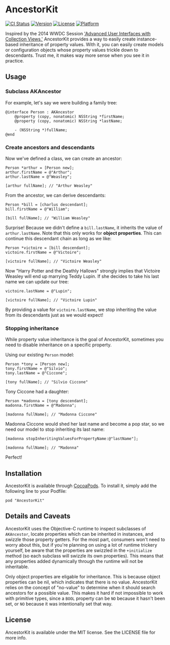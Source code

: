 # AncestorKit

[![CI Status](http://img.shields.io/travis/zradke/AncestorKit.svg?style=flat)](https://travis-ci.org/zradke/AncestorKit)
[![Version](https://img.shields.io/cocoapods/v/AncestorKit.svg?style=flat)](http://cocoadocs.org/docsets/AncestorKit)
[![License](https://img.shields.io/cocoapods/l/AncestorKit.svg?style=flat)](http://cocoadocs.org/docsets/AncestorKit)
[![Platform](https://img.shields.io/cocoapods/p/AncestorKit.svg?style=flat)](http://cocoadocs.org/docsets/AncestorKit)

Inspired by the 2014 WWDC Session ['Advanced User Interfaces with Collection Views,'](http://asciiwwdc.com/2014/sessions/232) AncestorKit provides a way to easily create instance-based inheritance of property values. With it, you can easily create models or configuration objects whose property values trickle down to descendants. Trust me, it makes way more sense when you see it in practice.

## Usage

### Subclass AKAncestor

For example, let's say we were building a family tree:

	@interface Person : AKAncestor
		@property (copy, nonatomic) NSString *firstName;
		@property (copy, nonatomic) NSString *lastName;
		
		- (NSString *)fullName;
	@end

### Create ancestors and descendants

Now we've defined a class, we can create an ancestor:

	Person *arthur = [Person new];
	arthur.firstName = @"Arthur";
	arthur.lastName = @"Weasley";
	
	[arthur fullName]; // "Arthur Weasley"

From the ancestor, we can derive descendants:

	Person *bill = [charlus descendant];
	bill.firstName = @"William";
	
	[bill fullName]; // "William Weasley"

Surprise! Because we didn't define a `bill.lastName`, it inherits the value of `arthur.lastName`. Note that this only works for **object properties**. This can continue this descendant chain as long as we like:

	Person *victoire = [bill descendant];
	victoire.firstName = @"Victoire";
	
	[victoire fullName]; // "Victoire Weasley"

Now "Harry Potter and the Deathly Hallows" strongly implies that Victoire Weasley will end up marrying Teddy Lupin. If she decides to take his last name we can update our tree:

	victoire.lastName = @"Lupin";
	
	[victoire fullName]; // "Victoire Lupin"
	
By providing a value for `victoire.lastName`, we stop inheriting the value from its descendants just as we would expect!

### Stopping inheritance

While property value inheritance is the goal of AncestorKit, sometimes you need to disable inheritance on a specific property.

Using our existing `Person` model:

	Person *tony = [Person new];
	tony.firstName = @"Silvio";
	tony.lastName = @"Ciccone";
	
	[tony fullName]; // "Silvio Ciccone"

Tony Ciccone had a daughter:

	Person *madonna = [tony descendant];
	madonna.firstName = @"Madonna";
	
	[madonna fullName]; // "Madonna Ciccone"

Madonna Ciccone would shed her last name and become a pop star, so we need our model to stop inheriting its last name:

	[madonna stopInheritingValuesForPropertyName:@"lastName"];
	
	[madonna fullName]; // "Madonna"

Perfect!

## Installation

AncestorKit is available through [CocoaPods](http://cocoapods.org). To install
it, simply add the following line to your Podfile:

    pod "AncestorKit"

## Details and Caveats

AncestorKit uses the Objective-C runtime to inspect subclasses of `AKAncestor`, locate properties which can be inherited in instances, and swizzle those property getters. For the most part, consumers won't need to worry about this, but if you're planning on using a lot of runtime trickery yourself, be aware that the properties are swizzled in the `+initialize` method (so each subclass will swizzle its own properties). This means that any properties added dynamically through the runtime will not be inheritable.

Only object properties are eligable for inheritance. This is because object properties can be nil, which indicates that there is no value. AncestorKit relies on the concept of "no-value" to determine when it should search ancestors for a possible value. This makes it hard if not impossible to work with primitive types, since a `BOOL` property can be `NO` because it hasn't been set, or `NO` because it was intentionally set that way.

## License

AncestorKit is available under the MIT license. See the LICENSE file for more info.

